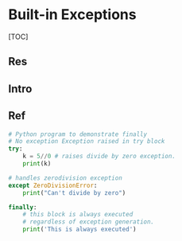 # Built-in Exceptions

[TOC]



## Res


## Intro


## Ref
[Python Try Except]: https://www.geeksforgeeks.org/python-try-except/

```python
# Python program to demonstrate finally
# No exception Exception raised in try block
try:
	k = 5//0 # raises divide by zero exception.
	print(k)

# handles zerodivision exception	
except ZeroDivisionError:
	print("Can't divide by zero")

finally:
	# this block is always executed
	# regardless of exception generation.
	print('This is always executed')

```
